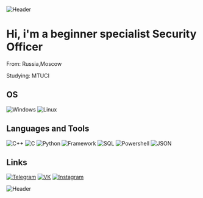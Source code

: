 ![Header](https://github.com/MobyFS/FHQ/blob/master/Moby2.jpg)


# Hi, i'm a beginner specialist Security Officer 

From: Russia,Moscow

Studying: MTUCI

## OS
![Windows](https://img.shields.io/badge/-Windows-7B7E80?style=for-the-badge&logo=windows)
![Linux](https://img.shields.io/badge/-Linux_Kali/Ubuntu/Debian-7B7E80?style=for-the-badge&logo=linux&logoColor=FFFFFF)

## Languages and Tools 
![C++](https://img.shields.io/badge/C++-7B7E80?style=for-the-badge&logo=C%2b%2b)
![C](https://img.shields.io/badge/-C-7B7E80?style=for-the-badge&logo=C&logoColor=FFFFFF)
![Python](https://img.shields.io/badge/-Python-7B7E80?style=for-the-badge&logo=python&logoColor=FFFFFF)
![Framework](https://img.shields.io/badge/-Framework-7B7E80?style=for-the-badge&logo=.net&logoColor)
![SQL](https://img.shields.io/badge/-Windows-7B7E80?style=for-the-badge&logo=windows)
![Powershell](https://img.shields.io/badge/-Powershell-7B7E80?style=for-the-badge&logo=Powershell&logoColor=FFFFFF)
![JSON](https://img.shields.io/badge/-JSON-7B7E80?style=for-the-badge&logo=JSON&logoColor=FFFFFF)

## Links 
[![Telegram](https://img.shields.io/badge/-Telegram-7B7E80?style=for-the-badge&logo=Telegram)](https://t.me/mobyfs)
[![VK](https://img.shields.io/badge/-VK-7B7E80?style=for-the-badge&logo=VK&logoColor=FFFFFF)](https://vk.com/moby_yo)
[![Instagram](https://img.shields.io/badge/-Instagram-7B7E80?style=for-the-badge&logo=Instagram&logoColor=FFFFFF)](https://www.instagram.com/moby_fs/)

![Header](https://github.com/MobyFS/FHQ/blob/master/kokpic.gif)
